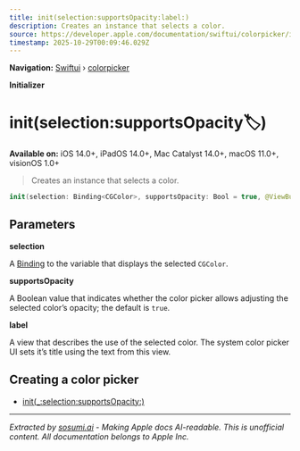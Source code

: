 ```yaml
---
title: init(selection:supportsOpacity:label:)
description: Creates an instance that selects a color.
source: https://developer.apple.com/documentation/swiftui/colorpicker/init(selection:supportsopacity:label:)
timestamp: 2025-10-29T00:09:46.029Z
---
```


**Navigation:** [Swiftui](/documentation/swiftui) › [colorpicker](/documentation/swiftui/colorpicker)

**Initializer**

# init(selection:supportsOpacity:label:)

**Available on:** iOS 14.0+, iPadOS 14.0+, Mac Catalyst 14.0+, macOS 11.0+, visionOS 1.0+

> Creates an instance that selects a color.

```swift
init(selection: Binding<CGColor>, supportsOpacity: Bool = true, @ViewBuilder label: () -> Label)
```

## Parameters

**selection**

A [Binding](/documentation/swiftui/binding) to the variable that displays the selected `CGColor`.



**supportsOpacity**

A Boolean value that indicates whether the color picker allows adjusting the selected color’s opacity; the default is `true`.



**label**

A view that describes the use of the selected color. The system color picker UI sets it’s title using the text from this view.



## Creating a color picker

- [init(_:selection:supportsOpacity:)](/documentation/swiftui/colorpicker/init(_:selection:supportsopacity:))

---

*Extracted by [sosumi.ai](https://sosumi.ai) - Making Apple docs AI-readable.*
*This is unofficial content. All documentation belongs to Apple Inc.*
